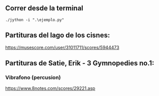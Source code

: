 ## Correr desde la terminal
```{powershell}
./jython -i ".\ejemplo.py"
```

## Partituras del lago de los cisnes:

https://musescore.com/user/31011711/scores/5944473

## Partituras de Satie, Erik - 3 Gymnopedies no.1:
### Vibrafono (percusion)

https://www.8notes.com/scores/29221.asp
